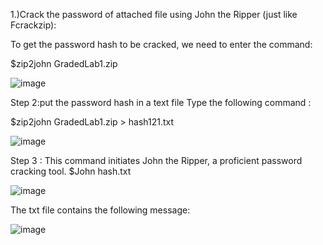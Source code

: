 1.)Crack the password of attached file using John the Ripper (just like Fcrackzip): 

To get the password hash to be cracked, we need to enter the command: 

$zip2john GradedLab1.zip 

  ![image](https://github.com/MANISH-RAWAT4749/EthicalHacking/assets/135990621/36b7f70d-f677-46fd-8a75-6610ee820e56)

 
Step 2:put the password hash in a text file Type the following command : 

$zip2john GradedLab1.zip > hash121.txt 

![image](https://github.com/MANISH-RAWAT4749/EthicalHacking/assets/135990621/5a92c7b3-e024-4785-8bce-2ecc6cdb477b)

 



   
Step 3 : This command initiates John the Ripper, a proficient password cracking tool.
$John hash.txt 
 

 ![image](https://github.com/MANISH-RAWAT4749/EthicalHacking/assets/135990621/351926cb-3a09-4f57-b0a0-f6ee1a00834f)

 
 
 
 
 
 
The txt file contains the following message:	 


  ![image](https://github.com/MANISH-RAWAT4749/EthicalHacking/assets/135990621/72fa794c-3d21-4503-8825-5377c1bf156c)

 
